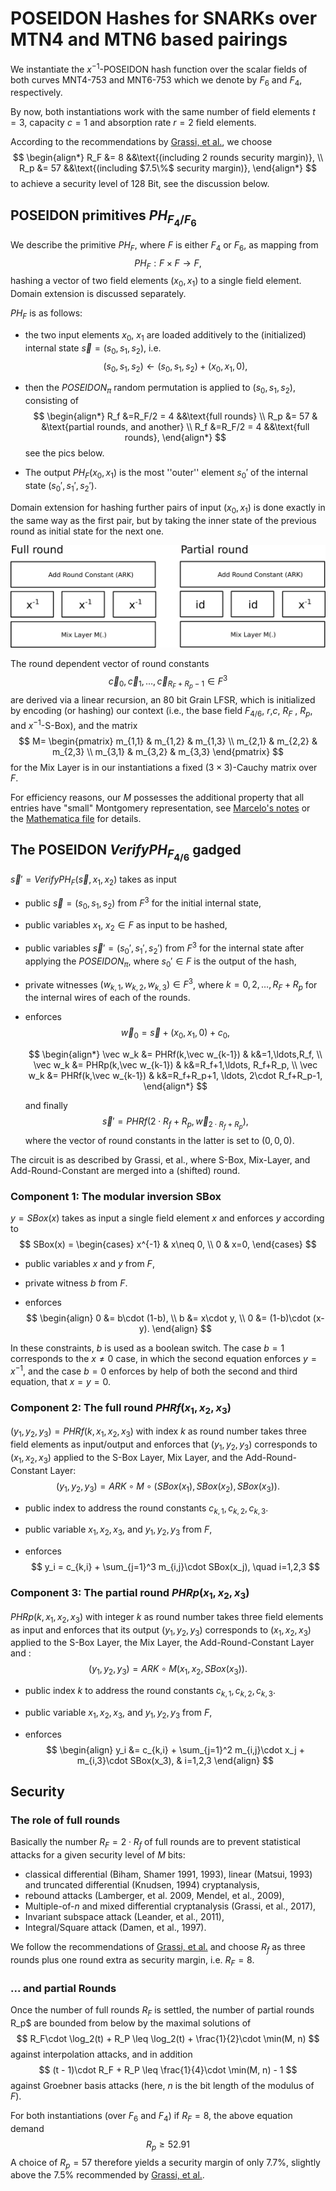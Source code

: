 

# POSEIDON Hashes for SNARKs over MTN4 and MTN6 based pairings

We instantiate the $x^{-1}$-POSEIDON hash function over the scalar fields of both curves $\text{MNT4-753}$ and $\text{MNT6-753}$ which we denote by $F_{6}$ and $F_{4}$, respectively.

By now, both instantiations work with the same number of field elements $t=3$, capacity $c=1$ and absorption rate $r=2$ field elements.  

According to the recommendations by [Grassi, et al.](https://eprint.iacr.org/eprint-bin/getfile.pl?entry=2019/458&version=20190915:215244&file=458.pdf), we choose
$$
\begin{align*}
R_F &= 8 &&\text{(including 2 rounds security margin)},
\\
R_p &= 57 &&\text{(including $7.5\%$ security margin)},
\end{align*}
$$
to achieve a security level of $128$ Bit, see the discussion below.

## POSEIDON primitives $PH_{F_4/F_6}$

We describe the primitive $PH_{F}$, where $F$ is either $F_4$ or $F_6$, as mapping from
$$
PH_F : F\times F \longrightarrow F,
$$
hashing a vector of two field elements $(x_0,x_1)$ to a single field element. Domain extension is discussed separately. 

$PH_F$ is as follows: 

- the two input elements $x_0$, $x_1$ are loaded additively to the (initialized) internal state $\vec s = (s_0,s_1,s_2)$, i.e. 
$$
(s_0,s_1,s_2) \leftarrow (s_0,s_1,s_2)+ (x_0,x_1,0),
$$

- then the $POSEIDON_{\pi}$ random permutation  is applied to $(s_0,s_1,s_2)$, consisting of 
$$
\begin{align*}
R_f &=R_F/2 = 4 &&\text{full rounds}
\\
R_p &= 57 & &\text{partial rounds, and another}
\\
R_f &=R_F/2 = 4 &&\text{full rounds},
\end{align*}
$$
see the pics below.

- The output $PH_F(x_0,x_1)$ is the most ''outer'' element $s_0'$ of the internal state $(s_0',s_1',s_2')$.

Domain extension for hashing  further pairs of input $(x_0,x_1)$ is done exactly in the same way as the first pair, but by taking the inner state of the previous round as initial state for the next one.

<img src="./pics/PoseidonRounds.png" style="zoom:50%;" />

The  round dependent vector of round constants 
$$
\vec c_0,\vec c_1, \ldots, \vec c_{R_F + R_p-1} \in F^3
$$
are derived via a linear recursion,  an 80 bit Grain LFSR, which is initialized by encoding (or hashing) our context (i.e., the base field $F_{4/6}$, $r$,$c$,  $R_F$ , $R_p$, and $x^{-1}$-S-Box), and the matrix 
$$
M=
\begin{pmatrix}
m_{1,1} & m_{1,2} & m_{1,3}
\\
m_{2,1} & m_{2,2} & m_{2,3}
\\
m_{3,1} & m_{3,2} & m_{3,3}
\end{pmatrix}
$$
for the Mix Layer is in our instantiations a fixed $(3\times 3)$-Cauchy matrix over $F$.

For efficiency reasons, our $M$ possesses the additional property that all entries have "small"  Montgomery representation, see [Marcelo's notes]() or the [Mathematica file](Poseidon.nb) for details.

## The POSEIDON $VerifyPH_{F_{4/6}}$ gadged  

$\vec s' = VerifyPH_{F}(\vec s,x_1,x_2)$ takes as input 

- public  $\vec s=(s_0,s_1,s_2)$ from $F^3$ for the initial internal state,
- public variables $x_1$, $x_2\in F$ as input to be hashed,
- public variables $\vec s'=(s_0',s_1',s_2')$ from $F^3$ for the internal state after applying the $POSEIDON_\pi$, where $s_0'\in F$ is the output of the hash,
- private witnesses $(w_{k,1},w_{k,2},w_{k,3})\in F^3$, where  $k=0,2,\ldots,R_F+R_p$ for the internal wires of each of the rounds.

- enforces 
  $$
  \vec w_0 = \vec s + (x_0,x_1,0)+ c_0,
  $$

  $$
  \begin{align*}
  \vec w_k &= PHRf(k,\vec w_{k-1}) &  k&=1,\ldots,R_f,
  \\
  \vec w_k &= PHRp(k,\vec w_{k-1}) & k&=R_f+1,\ldots, R_f+R_p,
  \\
  \vec w_k &= PHRf(k,\vec w_{k-1}) &  k&=R_f+R_p+1, \ldots, 2\cdot R_f+R_p-1,
  \end{align*}
  $$

  and finally
  $$
  \vec s' = PHRf(2\cdot R_f+ R_p,\vec w_{2\cdot R_f+R_p}),
  $$
  where the vector of round constants in the latter is set to $(0,0,0)$.

The circuit is as described by Grassi, et al.,  where S-Box, Mix-Layer, and Add-Round-Constant are merged into a (shifted) round.

### Component 1: The modular inversion SBox 

$y=SBox(x)$ takes as input a single field element $x$ and enforces $y$ according to
$$
SBox(x) = 
\begin{cases}
x^{-1} & x\neq 0,
\\
0 & x=0,
\end{cases}
$$

- public variables $x$ and $y$ from $F$,

- private witness $b$ from $F$.

- enforces 
  $$
  \begin{align}
  0 &= b\cdot (1-b),
  \\
  b &= x\cdot y,
  \\
  0 &= (1-b)\cdot (x-y).
  \end{align}
  $$

In these constraints, $b$ is used as a boolean switch. The case $b=1$ corresponds to the $x\neq 0$ case, in which the second equation enforces $y=x^{-1}$, and the case $b=0$ enforces by help of both the second and third equation, that $x=y=0$.

### Component 2: The full round $PHRf(x_1,x_2,x_3)$

$(y_1,y_2,y_3)=PHRf(k,x_1,x_2,x_3)$ with index $k$ as round number takes three field elements as input/output and enforces that $(y_1,y_2,y_3)$ corresponds to $(x_1,x_2,x_3)$ applied to the  S-Box Layer, Mix Layer, and the Add-Round-Constant Layer:
$$
(y_1,y_2,y_3) = ARK\circ M\circ (SBox(x_1),SBox(x_2),SBox(x_3)).
$$

- public index to address the round constants $c_{k,1}, c_{k,2}, c_{k,3}$.

- public variable $x_1,x_2,x_3$, and $y_1,y_2,y_3$ from $F$,

- enforces
  $$
  y_i = c_{k,i} + \sum_{j=1}^3 m_{i,j}\cdot SBox(x_j), \quad i=1,2,3
  $$
  

### Component 3: The partial round $PHRp(x_1,x_2,x_3)$

$PHRp(k,x_1,x_2,x_3)$ with integer $k$ as round number takes three field elements as input and enforces that its output $(y_1,y_2,y_3)$ corresponds to $(x_1,x_2,x_3)$ applied to the S-Box Layer, the Mix Layer, the Add-Round-Constant Layer and :
$$
(y_1,y_2,y_3) =  ARK\circ M(x_1,x_2,SBox(x_3)).
$$

- public index $k$ to address the round constants $c_{k,1}, c_{k,2}, c_{k,3}$.

- public variable $x_1,x_2,x_3$, and $y_1,y_2,y_3$ from $F$,

- enforces
  $$
  \begin{align}
  y_i &= c_{k,i} + \sum_{j=1}^2 m_{i,j}\cdot x_j + m_{i,3}\cdot SBox(x_3), & i=1,2,3
  \end{align}
  $$

## Security

### The role of full rounds

Basically the number $R_F=2\cdot R_f$ of full rounds are to prevent statistical attacks for a given security level of $M$ bits: 

- classical differential  (Biham, Shamer 1991, 1993), linear (Matsui, 1993) and truncated differential  (Knudsen, 1994) cryptanalysis,
- rebound attacks (Lamberger, et al. 2009, Mendel, et al., 2009), 
- Multiple-of-$n$ and mixed differential cryptanalysis (Grassi, et al., 2017), 
- Invariant subspace attack (Leander, et al.,  2011),
- Integral/Square attack (Damen, et al., 1997). 

We follow the recommendations of [Grassi, et al.](https://eprint.iacr.org/eprint-bin/getfile.pl?entry=2019/458&version=20190915:215244&file=458.pdf) and choose $R_f$ as three rounds plus one round extra as security margin, i.e. $R_F=8$.

### ... and partial Rounds

Once the number of full rounds $R_F$ is settled, the number of partial rounds  R_p$ are bounded from below by the maximal solutions of 
$$
R_F\cdot \log_2(t) + R_P \leq \log_2(t) + \frac{1}{2}\cdot \min(M, n)
$$
against interpolation attacks, and in addition
$$
(t - 1)\cdot R_F + R_P \leq \frac{1}{4}\cdot \min(M, n) - 1
$$
against Groebner basis attacks (here, $n$ is the bit length of the modulus of $F$).

For both instantiations (over $F_6$ and $F_4$) if $R_F=8$, the above equation demand
$$
R_p \geq 52.91
$$
A choice of $R_p=57$ therefore yields a security margin of only $7.7\%$, slightly above the $7.5\%$ recommended by [Grassi, et al.](https://eprint.iacr.org/eprint-bin/getfile.pl?entry=2019/458&version=20190915:215244&file=458.pdf).